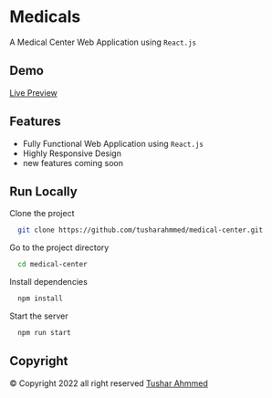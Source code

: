 
# Medicals

A Medical Center Web Application using `React.js`


## Demo

[Live Preview](https://medicals.netlify.app/)


## Features

- Fully Functional Web Application using `React.js`
- Highly Responsive Design
- new features coming soon


## Run Locally

Clone the project

```bash
  git clone https://github.com/tusharahmmed/medical-center.git
```

Go to the project directory

```bash
  cd medical-center
```

Install dependencies

```bash
  npm install
```

Start the server

```bash
  npm run start
```




## Copyright

© Copyright 2022 all right reserved  [Tushar Ahmmed](https://github.com/tusharahmmed)

